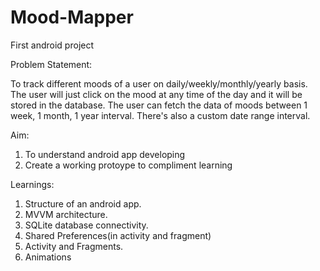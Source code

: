 # Mood-Mapper
First android project

Problem Statement:

To track different moods of a user on daily/weekly/monthly/yearly basis. The user will just click on the mood at any time of the day and it will be stored in the database.
The user can fetch the data of moods between 1 week, 1 month, 1 year interval. There's also a custom date range interval.

Aim:
1. To understand android app developing
2. Create a working protoype to compliment learning

Learnings:
1. Structure of an android app.
2. MVVM architecture.
3. SQLite database connectivity.
4. Shared Preferences(in activity and fragment)
5. Activity and Fragments.
6. Animations
